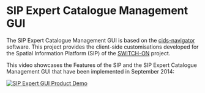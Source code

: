 SIP Expert Catalogue Management GUI
====================

The SIP Expert Catalogue Management GUI is based on the [cids-navigator](https://github.com/cismet/cids-navigator) software. This project provides the client-side customisations developed for the Spatial Information Platform (SIP) of the [SWITCH-ON](http://www.water-switch-on.eu/) project.

This video showcases the Features of the SIP and the SIP Expert Catalogue Management GUI that have been implemented in September 2014:

[![SIP Expert GUI Product Demo](https://img.youtube.com/vi/4bLpJHxWkno/0.jpg)](https://www.youtube.com/watch?v=4bLpJHxWkno)
